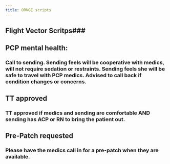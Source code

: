 ```yaml
---
title: ORNGE scripts
---
```


## Flight Vector Scritps###
## **PCP mental health**:
### Call to sending.  Sending feels will be cooperative with medics, will not require sedation or restraints.  Sending feels she will be safe to travel with PCP medics.  Advised to call back if condition changes or concerns.
## **TT approved**
### TT approved if medics and sending are comfortable AND sending has ACP or RN to bring the patient out.
## **Pre-Patch requested**
### Please have the medics call in for a pre-patch when they are available.
##
